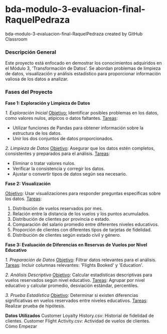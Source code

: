 # bda-modulo-3-evaluacion-final-RaquelPedraza
bda-modulo-3-evaluacion-final-RaquelPedraza created by GitHub Classroom

### Descripción General
Este proyecto está enfocado en demostrar los conocimientos adquiridos en el Módulo 3, 'Transformación de Datos'.
Se abordan problemas de limpieza de datos, visualización y análisis estadístico para proporcionar información valiosa de los datos a analizar.


### Fases del Proyecto

**Fase 1: Exploración y Limpieza de Datos**

*1. Exploración Inicial*
<u>Objetivo:</u> Identificar posibles problemas en los datos, como valores nulos, atípicos o datos faltantes.
<u>Tareas</u>:
- Utilizar funciones de Pandas para obtener información sobre la estructura de los datos.
- Unir los dos conjuntos de datos proporcionados.

*2. Limpieza de Datos*
<u>Objetivo</u>: Asegurar que los datos estén completos, consistentes y preparados para el análisis.
<u>Tareas</u>:
- Eliminar o tratar valores nulos.
- Verificar la consistencia y corregir los datos.
- Ajustar o convertir tipos de datos según sea necesario.


**Fase 2: Visualización**

<u>Objetivo</u>: Usar visualizaciones para responder preguntas específicas sobre los datos.
<u>Tareas</u>:
1. Distribución de vuelos reservados por mes.
2. Relación entre la distancia de los vuelos y los puntos acumulados.
3. Distribución de clientes por provincia o estado.
4. Comparación del salario promedio entre diferentes niveles educativos.
5. Proporción de clientes con diferentes tipos de tarjetas de fidelidad.
6. Distribución de clientes según estado civil y género.


**Fase 3: Evaluación de Diferencias en Reservas de Vuelos por Nivel Educativo**

*1. Preparación de Datos*
<u>Objetivo</u>: Filtrar datos relevantes para el análisis.
<u>Tareas</u>:
Incluir columnas relevantes: 'Flights Booked' y 'Education'.

*2. Análisis Descriptivo*
<u>Objetivo</u>: Calcular estadísticas descriptivas para vuelos reservados según nivel educativo.
<u>Tareas</u>:
Agrupar por nivel educativo y calcular promedio, desviación estándar, percentiles.

*3. Prueba Estadística*
<u>Objetivo</u>: Determinar si existen diferencias significativas en vuelos reservados entre niveles educativos.
<u>Tareas</u>:
Realizar prueba de hipótesis.


**Datos Utilizados**
Customer Loyalty History.csv: Historial de fidelidad de clientes.
Customer Flight Activity.csv: Actividad de vuelos de clientes.
Cómo Empezar
